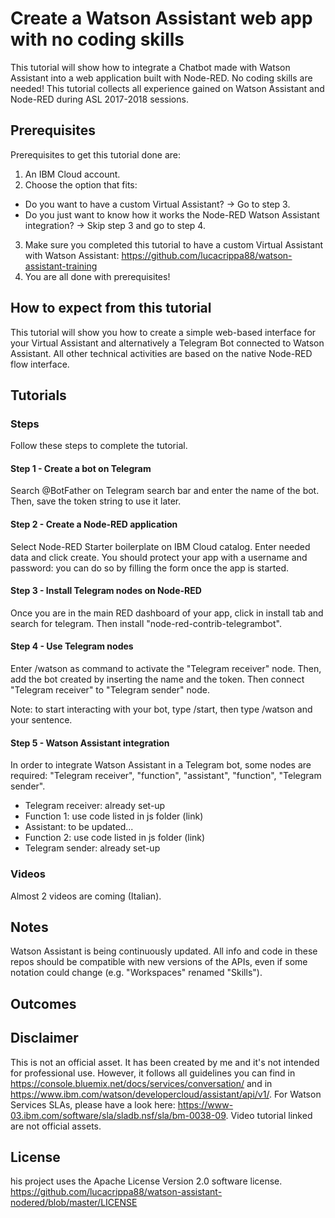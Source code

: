 # Create a Watson Assistant web app with no coding skills

This tutorial will show how to integrate a Chatbot made with Watson Assistant into a web application built with Node-RED. No coding skills are needed!
This tutorial collects all experience gained on Watson Assistant and Node-RED during ASL 2017-2018 sessions.

## Prerequisites

Prerequisites to get this tutorial done are:
1. An IBM Cloud account.
2. Choose the option that fits:
  - Do you want to have a custom Virtual Assistant? -> Go to step 3.
  - Do you just want to know how it works the Node-RED Watson Assistant integration? -> Skip step 3 and go to step 4.
3. Make sure you completed this tutorial to have a custom Virtual Assistant with Watson Assistant: https://github.com/lucacrippa88/watson-assistant-training
4. You are all done with prerequisites!

## How to expect from this tutorial

This tutorial will show you how to create a simple web-based interface for your Virtual Assistant and alternatively a Telegram Bot connected to Watson Assistant. All other technical activities are based on the native Node-RED flow interface.


## Tutorials

### Steps

Follow these steps to complete the tutorial.

#### Step 1 - Create a bot on Telegram
Search \@BotFather on Telegram search bar and enter the name of the bot. Then, save the token string to use it later.

#### Step 2 - Create a Node-RED application
Select Node-RED Starter boilerplate on IBM Cloud catalog. Enter needed data and click create. You should protect your app with a username and password: you can do so by filling the form once the app is started.

#### Step 3 - Install Telegram nodes on Node-RED
Once you are in the main RED dashboard of your app, click in install tab and search for telegram. Then install "node-red-contrib-telegrambot".

#### Step 4 - Use Telegram nodes
Enter /watson as command to activate the "Telegram receiver" node. Then, add the bot created by inserting the name and the token. Then connect "Telegram receiver" to "Telegram sender" node.

Note: to start interacting with your bot, type /start, then type /watson and your sentence.

#### Step 5 - Watson Assistant integration
In order to integrate Watson Assistant in a Telegram bot, some nodes are required: "Telegram receiver", "function", "assistant", "function", "Telegram sender".

- Telegram receiver: already set-up
- Function 1: use code listed in js folder (link)
- Assistant: to be updated...
- Function 2: use code listed in js folder (link)
- Telegram sender: already set-up


### Videos

Almost 2 videos are coming (Italian).


## Notes

Watson Assistant is being continuously updated. All info and code in these repos should be compatible with new versions of the APIs, even if some notation could change (e.g. "Workspaces" renamed "Skills").


## Outcomes



## Disclaimer

This is not an official asset. It has been created by me and it's not intended for professional use. However, it follows all guidelines you can find in https://console.bluemix.net/docs/services/conversation/ and in https://www.ibm.com/watson/developercloud/assistant/api/v1/. For Watson Services SLAs, please have a look here: https://www-03.ibm.com/software/sla/sladb.nsf/sla/bm-0038-09. Video tutorial linked are not official assets.

## License

his project uses the Apache License Version 2.0 software license. https://github.com/lucacrippa88/watson-assistant-nodered/blob/master/LICENSE
